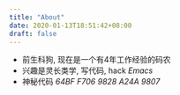 ```yaml
---
title: "About"
date: 2020-01-13T18:51:42+08:00
draft: false
---
```

- 前生科狗, 现在是一个有4年工作经验的码农
- 兴趣是灵长类学, 写代码, hack *Emacs*
- 神秘代码 *64BF F706 9828 A24A 9807*
